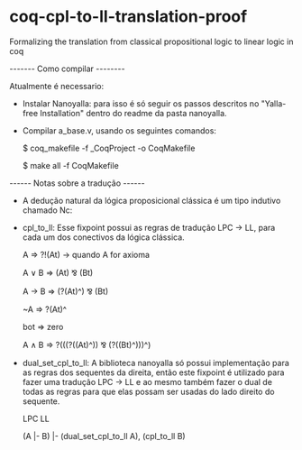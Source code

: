 # coq-cpl-to-ll-translation-proof
 Formalizing the translation from classical propositional logic to linear logic in coq
 
------- Como compilar --------

Atualmente é necessario:

- Instalar Nanoyalla: para isso é só seguir os passos descritos no "Yalla-free Installation" dentro do readme da pasta nanoyalla.

- Compilar a_base.v, usando os seguintes comandos:

    $ coq_makefile -f _CoqProject -o CoqMakefile
    
    $ make all -f CoqMakefile
	
	
------ Notas sobre a tradução ------
- A dedução natural da lógica proposicional clássica é um tipo indutivo chamado Nc:

- cpl_to_ll: Esse fixpoint possui as regras de tradução LPC -> LL, para cada um dos conectivos da lógica clássica.

	A	=> ?!(At) -> quando A for axioma
	
	A ∨ B	=> (At) ⅋ (Bt)
	
	A -> B 	=> (?(At)^) ⅋ (Bt)
	
	~A	=> ?(At)^
	
	bot	=> zero
	
	A ∧ B	=> ?(((?((At)^)) ⅋ (?((Bt)^)))^)

- dual_set_cpl_to_ll: A biblioteca nanoyalla só possui implementação para as regras dos sequentes da direita, então este fixpoint é utilizado para fazer uma tradução LPC -> LL e ao mesmo também fazer o dual de todas as regras para que elas possam ser usadas do lado direito do sequente.

	LPC		LL
	
	(A |- B)	|- (dual_set_cpl_to_ll A), (cpl_to_ll B)

